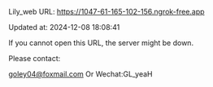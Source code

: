 Lily_web URL: https://1047-61-165-102-156.ngrok-free.app

Updated at: 2024-12-08 18:08:41

If you cannot open this URL, the server might be down.

Please contact: 

goley04@foxmail.com Or Wechat:GL_yeaH